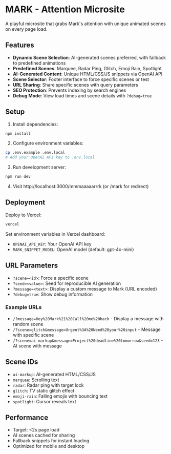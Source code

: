 # MARK - Attention Microsite

A playful microsite that grabs Mark's attention with unique animated scenes on every page load.

## Features

- **Dynamic Scene Selection**: AI-generated scenes preferred, with fallback to predefined animations
- **Predefined Scenes**: Marquee, Radar Ping, Glitch, Emoji Rain, Spotlight
- **AI-Generated Content**: Unique HTML/CSS/JS snippets via OpenAI API
- **Scene Selector**: Footer interface to force specific scenes or test
- **URL Sharing**: Share specific scenes with query parameters
- **SEO Protection**: Prevents indexing by search engines
- **Debug Mode**: View load times and scene details with `?debug=true`

## Setup

1. Install dependencies:
```bash
npm install
```

2. Configure environment variables:
```bash
cp .env.example .env.local
# Add your OpenAI API key to .env.local
```

3. Run development server:
```bash
npm run dev
```

4. Visit http://localhost:3000/mmmaaaaarrrk (or /mark for redirect)

## Deployment

Deploy to Vercel:
```bash
vercel
```

Set environment variables in Vercel dashboard:
- `OPENAI_API_KEY`: Your OpenAI API key
- `MARK_SNIPPET_MODEL`: OpenAI model (default: gpt-4o-mini)

## URL Parameters

- `?scene=<id>`: Force a specific scene
- `?seed=<value>`: Seed for reproducible AI generation
- `?message=<text>`: Display a custom message to Mark (URL encoded)
- `?debug=true`: Show debug information

### Example URLs

- `/?message=Hey%20Mark%21%20Call%20me%20back` - Display a message with random scene
- `/?scene=glitch&message=Urgent%3A%20Need%20your%20input` - Message with specific scene
- `/?scene=ai-markup&message=Project%20deadline%20tomorrow&seed=123` - AI scene with message

## Scene IDs

- `ai-markup`: AI-generated HTML/CSS/JS
- `marquee`: Scrolling text
- `radar`: Radar ping with target lock
- `glitch`: TV static glitch effect
- `emoji-rain`: Falling emojis with bouncing text
- `spotlight`: Cursor reveals text

## Performance

- Target: <2s page load
- AI scenes cached for sharing
- Fallback snippets for instant loading
- Optimized for mobile and desktop